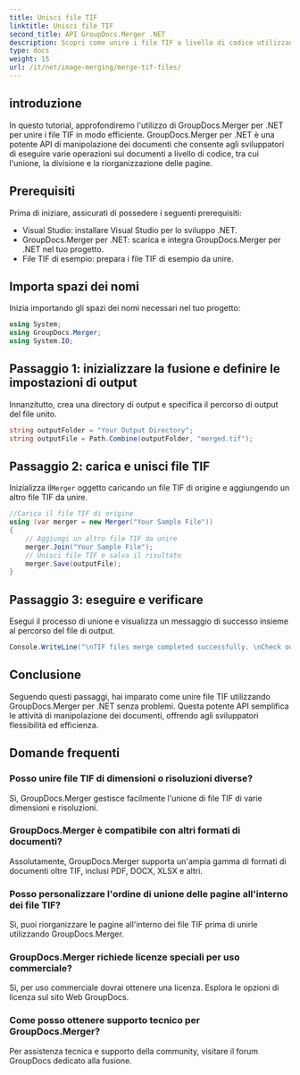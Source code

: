 ```yaml
---
title: Unisci file TIF
linktitle: Unisci file TIF
second_title: API GroupDocs.Merger .NET
description: Scopri come unire i file TIF a livello di codice utilizzando GroupDocs.Merger per .NET. API efficiente per la manipolazione dei documenti per sviluppatori .NET.
type: docs
weight: 15
url: /it/net/image-merging/merge-tif-files/
---
```

## introduzione
In questo tutorial, approfondiremo l'utilizzo di GroupDocs.Merger per .NET per unire i file TIF in modo efficiente. GroupDocs.Merger per .NET è una potente API di manipolazione dei documenti che consente agli sviluppatori di eseguire varie operazioni sui documenti a livello di codice, tra cui l'unione, la divisione e la riorganizzazione delle pagine.
## Prerequisiti
Prima di iniziare, assicurati di possedere i seguenti prerequisiti:
- Visual Studio: installare Visual Studio per lo sviluppo .NET.
- GroupDocs.Merger per .NET: scarica e integra GroupDocs.Merger per .NET nel tuo progetto.
- File TIF di esempio: prepara i file TIF di esempio da unire.

## Importa spazi dei nomi
Inizia importando gli spazi dei nomi necessari nel tuo progetto:
```csharp
using System; 
using GroupDocs.Merger;
using System.IO;
```
## Passaggio 1: inizializzare la fusione e definire le impostazioni di output
Innanzitutto, crea una directory di output e specifica il percorso di output del file unito.
```csharp
string outputFolder = "Your Output Directory";
string outputFile = Path.Combine(outputFolder, "merged.tif");
```
## Passaggio 2: carica e unisci file TIF
 Inizializza il`Merger` oggetto caricando un file TIF di origine e aggiungendo un altro file TIF da unire.
```csharp
//Carica il file TIF di origine
using (var merger = new Merger("Your Sample File"))
{
    // Aggiungi un altro file TIF da unire
    merger.Join("Your Sample File");
    // Unisci file TIF e salva il risultato
    merger.Save(outputFile);
}
```
## Passaggio 3: eseguire e verificare
Esegui il processo di unione e visualizza un messaggio di successo insieme al percorso del file di output.
```csharp
Console.WriteLine("\nTIF files merge completed successfully. \nCheck output in {0}", outputFolder);
```

## Conclusione
Seguendo questi passaggi, hai imparato come unire file TIF utilizzando GroupDocs.Merger per .NET senza problemi. Questa potente API semplifica le attività di manipolazione dei documenti, offrendo agli sviluppatori flessibilità ed efficienza.

## Domande frequenti
### Posso unire file TIF di dimensioni o risoluzioni diverse?
Sì, GroupDocs.Merger gestisce facilmente l'unione di file TIF di varie dimensioni e risoluzioni.
### GroupDocs.Merger è compatibile con altri formati di documenti?
Assolutamente, GroupDocs.Merger supporta un'ampia gamma di formati di documenti oltre TIF, inclusi PDF, DOCX, XLSX e altri.
### Posso personalizzare l'ordine di unione delle pagine all'interno dei file TIF?
Sì, puoi riorganizzare le pagine all'interno dei file TIF prima di unirle utilizzando GroupDocs.Merger.
### GroupDocs.Merger richiede licenze speciali per uso commerciale?
Sì, per uso commerciale dovrai ottenere una licenza. Esplora le opzioni di licenza sul sito Web GroupDocs.
### Come posso ottenere supporto tecnico per GroupDocs.Merger?
Per assistenza tecnica e supporto della community, visitare il forum GroupDocs dedicato alla fusione.